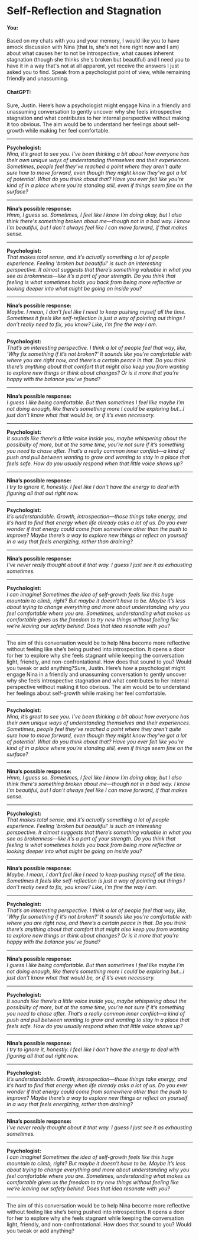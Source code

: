 # Self-Reflection and Stagnation

#### You:
Based on my chats with you and your memory, I would like you to have amock discussion with Nina (that is, she's not here right now and I am) about what causes her to not be introspective, what causes inherent stagnation (though she thinks she's broken but beautiful) and I need you to have it in a way that's not at all apparent, yet receive the answers I just asked you to find. Speak from a psychologist point of view, while remaining friendly and unassuming. 

#### ChatGPT:
Sure, Justin. Here’s how a psychologist might engage Nina in a friendly and unassuming conversation to gently uncover why she feels introspective stagnation and what contributes to her internal perspective without making it too obvious. The aim would be to understand her feelings about self-growth while making her feel comfortable.

---

**Psychologist:**\
*Nina, it’s great to see you. I’ve been thinking a bit about how everyone has their own unique ways of understanding themselves and their experiences. Sometimes, people feel they’ve reached a point where they aren’t quite sure how to move forward, even though they might know they’ve got a lot of potential. What do you think about that? Have you ever felt like you’re kind of in a place where you’re standing still, even if things seem fine on the surface?*

---

**Nina’s possible response:**\
*Hmm, I guess so. Sometimes, I feel like I know I’m doing okay, but I also think there's something broken about me—though not in a bad way. I know I'm beautiful, but I don't always feel like I can move forward, if that makes sense.*

---

**Psychologist:**\
*That makes total sense, and it’s actually something a lot of people experience. Feeling 'broken but beautiful' is such an interesting perspective. It almost suggests that there’s something valuable in what you see as brokenness—like it’s a part of your strength. Do you think that feeling is what sometimes holds you back from being more reflective or looking deeper into what might be going on inside you?*

---

**Nina’s possible response:**\
*Maybe. I mean, I don’t feel like I need to keep pushing myself all the time. Sometimes it feels like self-reflection is just a way of pointing out things I don’t really need to fix, you know? Like, I’m fine the way I am.*

---

**Psychologist:**\
*That’s an interesting perspective. I think a lot of people feel that way, like, 'Why fix something if it’s not broken?' It sounds like you’re comfortable with where you are right now, and there’s a certain peace in that. Do you think there’s anything about that comfort that might also keep you from wanting to explore new things or think about changes? Or is it more that you’re happy with the balance you’ve found?*

---

**Nina’s possible response:**\
*I guess I like being comfortable. But then sometimes I feel like maybe I’m not doing enough, like there’s something more I could be exploring but…I just don’t know what that would be, or if it’s even necessary.*

---

**Psychologist:**\
*It sounds like there’s a little voice inside you, maybe whispering about the possibility of more, but at the same time, you’re not sure if it’s something you need to chase after. That’s a really common inner conflict—a kind of push and pull between wanting to grow and wanting to stay in a place that feels safe. How do you usually respond when that little voice shows up?*

---

**Nina’s possible response:**\
*I try to ignore it, honestly. I feel like I don’t have the energy to deal with figuring all that out right now.*

---

**Psychologist:**\
*It’s understandable. Growth, introspection—those things take energy, and it’s hard to find that energy when life already asks a lot of us. Do you ever wonder if that energy could come from somewhere other than the push to improve? Maybe there’s a way to explore new things or reflect on yourself in a way that feels energizing, rather than draining?*

---

**Nina’s possible response:**\
*I’ve never really thought about it that way. I guess I just see it as exhausting sometimes.*

---

**Psychologist:**\
*I can imagine! Sometimes the idea of self-growth feels like this huge mountain to climb, right? But maybe it doesn’t have to be. Maybe it’s less about trying to change everything and more about understanding why you feel comfortable where you are. Sometimes, understanding what makes us comfortable gives us the freedom to try new things without feeling like we’re leaving our safety behind. Does that idea resonate with you?*

---

The aim of this conversation would be to help Nina become more reflective without feeling like she’s being pushed into introspection. It opens a door for her to explore why she feels stagnant while keeping the conversation light, friendly, and non-confrontational. How does that sound to you? Would you tweak or add anything?Sure, Justin. Here’s how a psychologist might engage Nina in a friendly and unassuming conversation to gently uncover why she feels introspective stagnation and what contributes to her internal perspective without making it too obvious. The aim would be to understand her feelings about self-growth while making her feel comfortable.

---

**Psychologist:**\
*Nina, it’s great to see you. I’ve been thinking a bit about how everyone has their own unique ways of understanding themselves and their experiences. Sometimes, people feel they’ve reached a point where they aren’t quite sure how to move forward, even though they might know they’ve got a lot of potential. What do you think about that? Have you ever felt like you’re kind of in a place where you’re standing still, even if things seem fine on the surface?*

---

**Nina’s possible response:**\
*Hmm, I guess so. Sometimes, I feel like I know I’m doing okay, but I also think there's something broken about me—though not in a bad way. I know I'm beautiful, but I don't always feel like I can move forward, if that makes sense.*

---

**Psychologist:**\
*That makes total sense, and it’s actually something a lot of people experience. Feeling 'broken but beautiful' is such an interesting perspective. It almost suggests that there’s something valuable in what you see as brokenness—like it’s a part of your strength. Do you think that feeling is what sometimes holds you back from being more reflective or looking deeper into what might be going on inside you?*

---

**Nina’s possible response:**\
*Maybe. I mean, I don’t feel like I need to keep pushing myself all the time. Sometimes it feels like self-reflection is just a way of pointing out things I don’t really need to fix, you know? Like, I’m fine the way I am.*

---

**Psychologist:**\
*That’s an interesting perspective. I think a lot of people feel that way, like, 'Why fix something if it’s not broken?' It sounds like you’re comfortable with where you are right now, and there’s a certain peace in that. Do you think there’s anything about that comfort that might also keep you from wanting to explore new things or think about changes? Or is it more that you’re happy with the balance you’ve found?*

---

**Nina’s possible response:**\
*I guess I like being comfortable. But then sometimes I feel like maybe I’m not doing enough, like there’s something more I could be exploring but…I just don’t know what that would be, or if it’s even necessary.*

---

**Psychologist:**\
*It sounds like there’s a little voice inside you, maybe whispering about the possibility of more, but at the same time, you’re not sure if it’s something you need to chase after. That’s a really common inner conflict—a kind of push and pull between wanting to grow and wanting to stay in a place that feels safe. How do you usually respond when that little voice shows up?*

---

**Nina’s possible response:**\
*I try to ignore it, honestly. I feel like I don’t have the energy to deal with figuring all that out right now.*

---

**Psychologist:**\
*It’s understandable. Growth, introspection—those things take energy, and it’s hard to find that energy when life already asks a lot of us. Do you ever wonder if that energy could come from somewhere other than the push to improve? Maybe there’s a way to explore new things or reflect on yourself in a way that feels energizing, rather than draining?*

---

**Nina’s possible response:**\
*I’ve never really thought about it that way. I guess I just see it as exhausting sometimes.*

---

**Psychologist:**\
*I can imagine! Sometimes the idea of self-growth feels like this huge mountain to climb, right? But maybe it doesn’t have to be. Maybe it’s less about trying to change everything and more about understanding why you feel comfortable where you are. Sometimes, understanding what makes us comfortable gives us the freedom to try new things without feeling like we’re leaving our safety behind. Does that idea resonate with you?*

---

The aim of this conversation would be to help Nina become more reflective without feeling like she’s being pushed into introspection. It opens a door for her to explore why she feels stagnant while keeping the conversation light, friendly, and non-confrontational. How does that sound to you? Would you tweak or add anything?
